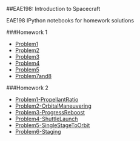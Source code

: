 ##EAE198: Introduction to Spacecraft

EAE198 IPython notebooks for homework solutions

###Homework 1

- [Problem1](http://nbviewer.ipython.org/github/richjoyce/eae198/blob/master/homework1/Problem1.ipynb)
- [Problem2](http://nbviewer.ipython.org/github/richjoyce/eae198/blob/master/homework1/Problem2.ipynb)
- [Problem3](http://nbviewer.ipython.org/github/richjoyce/eae198/blob/master/homework1/Problem3.ipynb)
- [Problem4](http://nbviewer.ipython.org/github/richjoyce/eae198/blob/master/homework1/Problem4.ipynb)
- [Problem5](http://nbviewer.ipython.org/github/richjoyce/eae198/blob/master/homework1/Problem5.ipynb)
- [Problem7and8](http://nbviewer.ipython.org/github/richjoyce/eae198/blob/master/homework1/Problem7and8.ipynb)

###Homework 2
- [Problem1-PropellantRatio](http://nbviewer.ipython.org/github/richjoyce/eae198/blob/master/homework2/Problem1-PropellantRatio.ipynb)
- [Problem2-OrbitalManeuvering](http://nbviewer.ipython.org/github/richjoyce/eae198/blob/master/homework2/Problem2-OrbitalManeuvering.ipynb)
- [Problem3-ProgressReboost](http://nbviewer.ipython.org/github/richjoyce/eae198/blob/master/homework2/Problem3-ProgressReboost.ipynb)
- [Problem4-ShuttleLaunch](http://nbviewer.ipython.org/github/richjoyce/eae198/blob/master/homework2/Problem4-ShuttleLaunch.ipynb)
- [Problem5-SingleStageToOrbit](http://nbviewer.ipython.org/github/richjoyce/eae198/blob/master/homework2/Problem5-SingleStageToOrbit.ipynb)
- [Problem6-Staging](http://nbviewer.ipython.org/github/richjoyce/eae198/blob/master/homework2/Problem6-Staging.ipynb)
